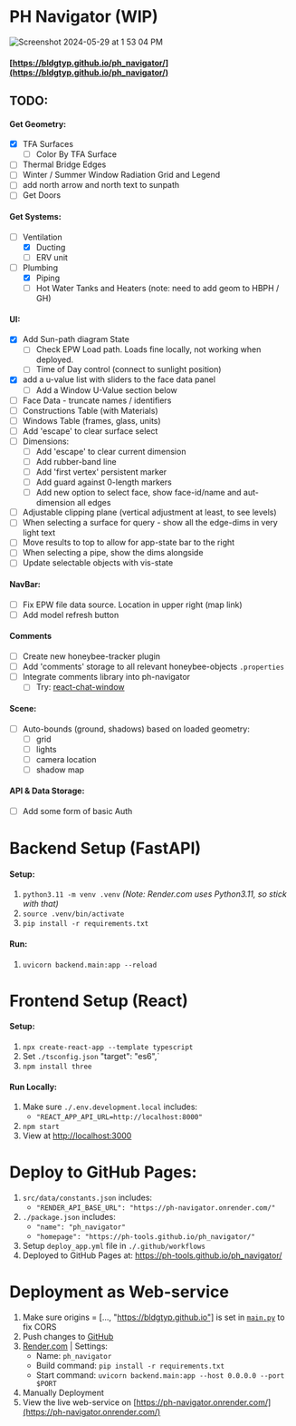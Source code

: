 # PH Navigator (WIP)
![Screenshot 2024-05-29 at 1 53 04 PM](https://github.com/bldgtyp/ph_navigator/assets/69652712/787acbb2-5f32-4805-b1cd-d3846d910f8a)

#### [https://bldgtyp.github.io/ph_navigator/](https://bldgtyp.github.io/ph_navigator/)


## TODO:

#### Get Geometry:
- [X] TFA Surfaces
  - [ ] Color By TFA Surface
- [ ] Thermal Bridge Edges
- [ ] Winter / Summer Window Radiation Grid and Legend
- [ ] add north arrow and north text to sunpath
- [ ] Get Doors

#### Get Systems:
- [ ] Ventilation
  - [X] Ducting
  - [ ] ERV unit
- [ ] Plumbing
  - [X] Piping
  - [ ] Hot Water Tanks and Heaters (note: need to add geom to HBPH / GH)

#### UI:
- [X] Add Sun-path diagram State
  - [ ] Check EPW Load path. Loads fine locally, not working when deployed.
  - [ ] Time of Day control (connect to sunlight position)
- [X] add a u-value list with sliders to the face data panel 
  - [ ] Add a Window U-Value section below
- [ ] Face Data - truncate names / identifiers
- [ ] Constructions Table (with Materials)
- [ ] Windows Table (frames, glass, units)
- [ ] Add 'escape' to clear surface select
- [ ] Dimensions:
  - [ ] Add 'escape' to clear current dimension
  - [ ] Add rubber-band line
  - [ ] Add 'first vertex' persistent marker
  - [ ] Add guard against 0-length markers
  - [ ] Add new option to select face, show face-id/name and aut-dimension all edges
- [ ] Adjustable clipping plane (vertical adjustment at least, to see levels)
- [ ] When selecting a surface for query - show all the edge-dims in very light text
- [ ] Move results to top to allow for app-state bar to the right
- [ ] When selecting a pipe, show the dims alongside
- [ ] Update selectable objects with vis-state

#### NavBar:
- [ ] Fix EPW file data source. Location in upper right (map link)
- [ ] Add model refresh button

#### Comments 
- [ ] Create new honeybee-tracker plugin
- [ ] Add 'comments' storage to all relevant honeybee-objects `.properties`
- [ ] Integrate comments library into ph-navigator
   - [ ] Try: [react-chat-window](https://www.npmjs.com/package/react-chat-window?activeTab=readme)

#### Scene:
- [ ] Auto-bounds (ground, shadows) based on loaded geometry:
  - [ ] grid
  - [ ] lights
  - [ ] camera location
  - [ ] shadow map

#### API & Data Storage:
- [ ] Add some form of basic Auth



# Backend Setup (FastAPI)
#### Setup:
1. `python3.11 -m venv .venv` *(Note: Render.com uses Python3.11, so stick with that)*
1. `source .venv/bin/activate`
1. `pip install -r requirements.txt`
#### Run:
1. `uvicorn backend.main:app --reload`


# Frontend Setup (React)
#### Setup:
1. `npx create-react-app --template typescript`
1. Set `./tsconfig.json` "target": "es6",`
1. `npm install three`

#### Run Locally:
1. Make sure `./.env.development.local` includes:
	- `"REACT_APP_API_URL=http://localhost:8000"`
1. `npm start`
1. View at [http://localhost:3000]()

# Deploy to GitHub Pages:
1. `src/data/constants.json` includes:
	- `"RENDER_API_BASE_URL": "https://ph-navigator.onrender.com/"`
1. `./package.json` includes:
	- `"name": "ph_navigator"`
	- `"homepage": "https://ph-tools.github.io/ph_navigator/"`
1. Setup `deploy_app.yml` file in `./.github/workflows`
1. Deployed to GitHub Pages at: https://ph-tools.github.io/ph_navigator/


# Deployment as Web-service
1. Make sure origins = [..., "https://bldgtyp.github.io"] is set in [`main.py`](https://github.com/bldgtyp/ph_navigator/blob/main/backend/main.py) to fix CORS
1. Push changes to [GitHub](https://github.com/bldgtyp/ph_navigator)
1. [Render.com](https://render.com/) | Settings:
    - Name: `ph_navigator`
    - Build command: `pip install -r requirements.txt`
    - Start command: `uvicorn backend.main:app --host 0.0.0.0 --port $PORT`
1. Manually Deployment
1. View the live web-service on [https://ph-navigator.onrender.com/](https://ph-navigator.onrender.com/)

